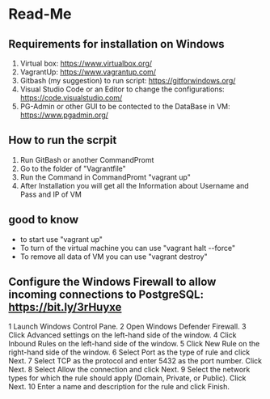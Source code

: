 # Read-Me

## Requirements for installation on Windows
1. Virtual box: https://www.virtualbox.org/
2. VagrantUp: https://www.vagrantup.com/
3. Gitbash (my suggestion) to run script: https://gitforwindows.org/
4. Visual Studio Code or an Editor to change the configurations: https://code.visualstudio.com/
5. PG-Admin or other GUI to be contected to the DataBase in VM: https://www.pgadmin.org/

## How to run the scrpit
1. Run GitBash or another CommandPromt
2. Go to the folder of "Vagrantfile"
3. Run the Command in CommandPromt "vagrant up"
4. After Installation you will get all the Information about Username and Pass and IP of VM

## good to know
* to start use "vagrant up"
* To turn of the virtual machine you can use "vagrant halt --force"
* To remove all data  of VM you can use "vagrant destroy"


## Configure the Windows Firewall to allow incoming connections to PostgreSQL: https://bit.ly/3rHuyxe
1 Launch Windows Control Pane.
2 Open Windows Defender Firewall.
3 Click Advanced settings on the left-hand side of the window.
4 Click Inbound Rules on the left-hand side of the window.
5 Click New Rule on the right-hand side of the window.
6 Select Port as the type of rule and click Next.
7 Select TCP as the protocol and enter 5432 as the port number. Click Next.
8 Select Allow the connection and click Next.
9 Select the network types for which the rule should apply (Domain, Private, or Public). Click Next.
10 Enter a name and description for the rule and click Finish.
